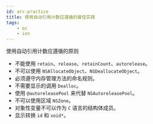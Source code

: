 ```yaml
---
id: arc-practice
title: 使用自动引用计数应遵循的最佳实践
tags:
	- oc
	- ios
---
```


<!--front-->
使用自动引用计数应遵循的原则

<!--back-->
- 不能使用 `retain`、`release`、`retainCount`、`autorelease`。
- 不可以使用 `NSAllocateObject`、`NSDeallocateObject`。
- 必须遵守内存管理方法的命名规则。
- 不需要显示的调用 `Dealloc`。
- 使用 `@autoreleasePool` 来代替 `NSAutoreleasePool`。
- 不可以使用区域 `NSZone`。
- 对象性变量不可以作为 `C` 语言的结构体成员。
- 显示转换 `id` 和 `void*`。

